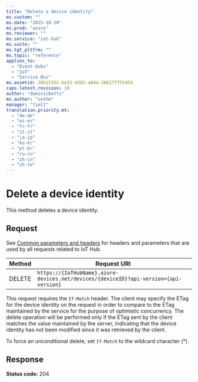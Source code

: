 ```yaml
---
title: "Delete a device identity"
ms.custom: ""
ms.date: "2015-10-20"
ms.prod: "azure"
ms.reviewer: ""
ms.service: "iot-hub"
ms.suite: ""
ms.tgt_pltfrm: ""
ms.topic: "reference"
applies_to: 
  - "Event Hubs"
  - "IoT"
  - "Service Bus"
ms.assetid: 28b15352-be22-4502-a84e-1b627ff55454
caps.latest.revision: 10
author: "dominicbetts"
ms.author: "sethm"
manager: "timlt"
translation.priority.mt: 
  - "de-de"
  - "es-es"
  - "fr-fr"
  - "it-it"
  - "ja-jp"
  - "ko-kr"
  - "pt-br"
  - "ru-ru"
  - "zh-cn"
  - "zh-tw"
---
```

# Delete a device identity
This method deletes a device identity.  
  
## Request  
 See [Common parameters and headers](../IoTREST/device-identities-rest.md#bk_common) for headers and parameters that are used by all requests related to IoT Hub.  
  
|Method|Request URI|  
|------------|-----------------|  
|DELETE|`https://{IoTHubName}.azure-devices.net/devices/{deviceID}?api-version={api-version}`|  
  
 This request requires the `If-Match` header. The client may specify the ETag for the device identity on the request in order to compare to the ETag maintained by the service for the purpose of optimistic concurrency. The delete operation will be performed only if the ETag sent by the client matches the value maintained by the server, indicating that the device identity has not been modified since it was retrieved by the client.  
  
 To force an unconditional delete, set `If-Match` to the wildcard character (*).  
  
## Response  
 **Status code:** 204